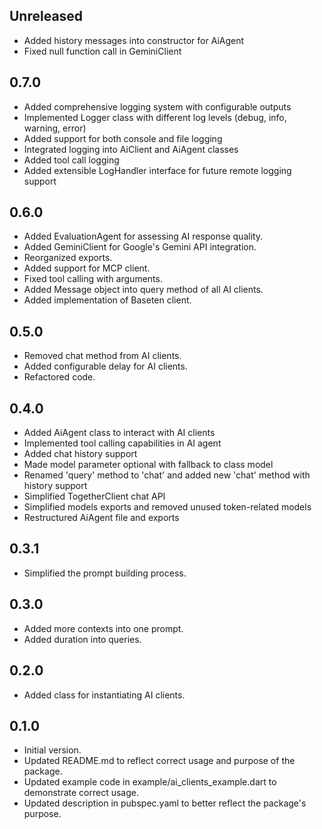 ## Unreleased

- Added history messages into constructor for AiAgent
- Fixed null function call in GeminiClient


## 0.7.0

- Added comprehensive logging system with configurable outputs
- Implemented Logger class with different log levels (debug, info, warning, error)
- Added support for both console and file logging
- Integrated logging into AiClient and AiAgent classes
- Added tool call logging
- Added extensible LogHandler interface for future remote logging support

## 0.6.0

- Added EvaluationAgent for assessing AI response quality.
- Added GeminiClient for Google's Gemini API integration.
- Reorganized exports.
- Added support for MCP client.
- Fixed tool calling with arguments.
- Added Message object into query method of all AI clients.
- Added implementation of Baseten client.

## 0.5.0

- Removed chat method from AI clients.
- Added configurable delay for AI clients.
- Refactored code.

## 0.4.0

- Added AiAgent class to interact with AI clients
- Implemented tool calling capabilities in AI agent
- Added chat history support
- Made model parameter optional with fallback to class model
- Renamed 'query' method to 'chat' and added new 'chat' method with history support
- Simplified TogetherClient chat API
- Simplified models exports and removed unused token-related models
- Restructured AiAgent file and exports

## 0.3.1

- Simplified the prompt building process.
  
## 0.3.0

- Added more contexts into one prompt.
- Added duration into queries.
  
## 0.2.0

- Added class for instantiating AI clients.

## 0.1.0

- Initial version.
- Updated README.md to reflect correct usage and purpose of the package.
- Updated example code in example/ai_clients_example.dart to demonstrate correct usage.
- Updated description in pubspec.yaml to better reflect the package's purpose.
